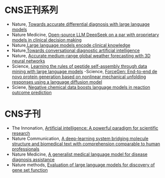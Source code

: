# CNS正刊系列

- Nature, [Towards accurate differential diagnosis with large language models](https://www.nature.com/articles/s41586-025-08869-4)
- Nature Medicine, [Open-source LLM DeepSeek on a par with proprietary models in clinical decision making](https://www.nature.com/articles/s41591-025-03850-0)
- Nature,[Large language models encode clinical knowledge](https://www.nature.com/articles/s41586-023-06291-2)
- Nature,[Towards conversational diagnostic artificial intelligence](https://www.nature.com/articles/s41586-025-08866-7)
- Nature, [Accurate medium-range global weather forecasting with 3D neural networks](https://www.nature.com/articles/s41586-025-08869-4)
- Science, [Learning the rules of peptide self-assembly through data mining with large language models](https://www.science.org/doi/10.1126/sciadv.adv1971)
-Science,  [ForceGen: End-to-end de novo protein generation based on nonlinear mechanical unfolding responses using a language diffusion model](https://www.science.org/doi/10.1126/sciadv.adl4000)
- Sciene, [Negative chemical data boosts language models in reaction outcome prediction](https://www.science.org/doi/10.1126/sciadv.adt5578)

# CNS子刊

- The Innonation,  [Artificial intelligence: A powerful paradigm for scientific research](https://www.sciencedirect.com/science/article/pii/S2666675821001041)
- Nature Communication, [A deep-learning system bridging molecule structure and biomedical text with comprehension comparable to human professionals](https://www.nature.com/articles/s41467-022-28494-3)
- Nature Medicine, [A generalist medical language model for disease diagnosis assistance](https://www.nature.com/articles/s41591-024-03416-6)
- Nature methods, [Evaluation of large language models for discovery of gene set function
](https://www.nature.com/articles/s41592-024-02525-x)
